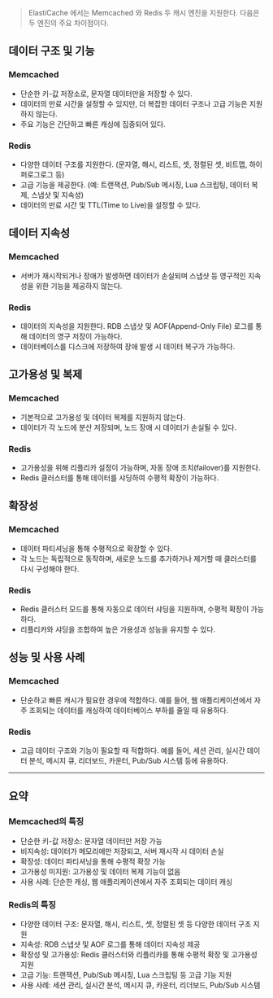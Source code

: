 
> ElastiCache 에서는 Memcached 와 Redis 두 캐시 엔진을 지원한다. 다음은 두 엔진의 주요 차이점이다.


## 데이터 구조 및 기능

### Memcached
- 단순한 키-값 저장소로, 문자열 데이터만을 저장할 수 있다.
- 데이터의 만료 시간을 설정할 수 있지만, 더 복잡한 데이터 구조나 고급 기능은 지원하지 않는다.
- 주요 기능은 간단하고 빠른 캐싱에 집중되어 있다.


### Redis
- 다양한 데이터 구조를 지원한다. (문자열, 해시, 리스트, 셋, 정렬된 셋, 비트맵, 하이퍼로그로그 등)
- 고급 기능을 제공한다. (예: 트랜잭션, Pub/Sub 메시징, Lua 스크립팅, 데이터 복제, 스냅샷 및 지속성)
- 데이터의 만료 시간 및 TTL(Time to Live)을 설정할 수 있다.

## 데이터 지속성

### Memcached
- 서버가 재시작되거나 장애가 발생하면 데이터가 손실되며 스냅샷 등 영구적인 지속성을 위한 기능을 제공하지 않는다.

### Redis
- 데이터의 지속성을 지원한다. RDB 스냅샷 및 AOF(Append-Only File) 로그를 통해 데이터의 영구 저장이 가능하다.
- 데이터베이스를 디스크에 저장하여 장애 발생 시 데이터 복구가 가능하다.

## 고가용성 및 복제

### Memcached
- 기본적으로 고가용성 및 데이터 복제를 지원하지 않는다.
- 데이터가 각 노드에 분산 저장되며, 노드 장애 시 데이터가 손실될 수 있다.

### Redis
- 고가용성을 위해 리플리카 설정이 가능하며, 자동 장애 조치(failover)를 지원한다.
- Redis 클러스터를 통해 데이터를 샤딩하여 수평적 확장이 가능하다.

## 확장성

### Memcached
- 데이터 파티셔닝을 통해 수평적으로 확장할 수 있다.
- 각 노드는 독립적으로 동작하며, 새로운 노드를 추가하거나 제거할 때 클러스터를 다시 구성해야 한다.

### Redis
- Redis 클러스터 모드를 통해 자동으로 데이터 샤딩을 지원하며, 수평적 확장이 가능하다.
- 리플리카와 샤딩을 조합하여 높은 가용성과 성능을 유지할 수 있다.

## 성능 및 사용 사례

### Memcached
- 단순하고 빠른 캐시가 필요한 경우에 적합하다. 예를 들어, 웹 애플리케이션에서 자주 조회되는 데이터를 캐싱하여 데이터베이스 부하를 줄일 때 유용하다.

### Redis
- 고급 데이터 구조와 기능이 필요할 때 적합하다. 예를 들어, 세션 관리, 실시간 데이터 분석, 메시지 큐, 리더보드, 카운터, Pub/Sub 시스템 등에 유용하다.

---

## 요약
### Memcached의 특징
- 단순한 키-값 저장소: 문자열 데이터만 저장 가능
- 비지속성: 데이터가 메모리에만 저장되고, 서버 재시작 시 데이터 손실
- 확장성: 데이터 파티셔닝을 통해 수평적 확장 가능
- 고가용성 미지원: 고가용성 및 데이터 복제 기능이 없음
- 사용 사례: 단순한 캐싱, 웹 애플리케이션에서 자주 조회되는 데이터 캐싱
### Redis의 특징
- 다양한 데이터 구조: 문자열, 해시, 리스트, 셋, 정렬된 셋 등 다양한 데이터 구조 지원
- 지속성: RDB 스냅샷 및 AOF 로그를 통해 데이터 지속성 제공
- 확장성 및 고가용성: Redis 클러스터와 리플리카를 통해 수평적 확장 및 고가용성 지원
- 고급 기능: 트랜잭션, Pub/Sub 메시징, Lua 스크립팅 등 고급 기능 지원
- 사용 사례: 세션 관리, 실시간 분석, 메시지 큐, 카운터, 리더보드, Pub/Sub 시스템